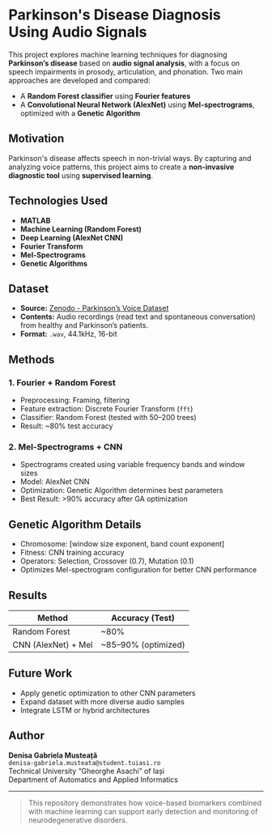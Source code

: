 # Parkinson's Disease Diagnosis Using Audio Signals

This project explores machine learning techniques for diagnosing **Parkinson’s disease** based on **audio signal analysis**, with a focus on speech impairments in prosody, articulation, and phonation. Two main approaches are developed and compared:

- A **Random Forest classifier** using **Fourier features**
- A **Convolutional Neural Network (AlexNet)** using **Mel-spectrograms**, optimized with a **Genetic Algorithm**

## Motivation

Parkinson's disease affects speech in non-trivial ways. By capturing and analyzing voice patterns, this project aims to create a **non-invasive diagnostic tool** using **supervised learning**.

## Technologies Used

- **MATLAB**
- **Machine Learning (Random Forest)**
- **Deep Learning (AlexNet CNN)**
- **Fourier Transform**
- **Mel-Spectrograms**
- **Genetic Algorithms**

## Dataset

- **Source:** [Zenodo - Parkinson’s Voice Dataset](https://zenodo.org/records/2867216)
- **Contents:** Audio recordings (read text and spontaneous conversation) from healthy and Parkinson’s patients.
- **Format:** `.wav`, 44.1kHz, 16-bit

## Methods

### 1. **Fourier + Random Forest**
- Preprocessing: Framing, filtering
- Feature extraction: Discrete Fourier Transform (`fft`)
- Classifier: Random Forest (tested with 50–200 trees)
- Result: ~80% test accuracy

### 2. **Mel-Spectrograms + CNN**
- Spectrograms created using variable frequency bands and window sizes
- Model: AlexNet CNN
- Optimization: Genetic Algorithm determines best parameters
- Best Result: >90% accuracy after GA optimization

## Genetic Algorithm Details

- Chromosome: [window size exponent, band count exponent]
- Fitness: CNN training accuracy
- Operators: Selection, Crossover (0.7), Mutation (0.1)
- Optimizes Mel-spectrogram configuration for better CNN performance

## Results

| Method         | Accuracy (Test) |
|----------------|-----------------|
| Random Forest  | ~80%            |
| CNN (AlexNet) + Mel | ~85–90% (optimized) |

## Future Work

- Apply genetic optimization to other CNN parameters
- Expand dataset with more diverse audio samples
- Integrate LSTM or hybrid architectures

## Author

**Denisa Gabriela Musteață**  
`denisa-gabriela.musteata@student.tuiasi.ro`  
Technical University “Gheorghe Asachi” of Iași  
Department of Automatics and Applied Informatics

---

> This repository demonstrates how voice-based biomarkers combined with machine learning can support early detection and monitoring of neurodegenerative disorders.
